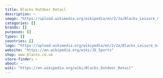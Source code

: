 ```yaml
---
title: Blacks Outdoor Retail
description: ~
image: "https://upload.wikimedia.org/wikipedia/en/2/2a/Blacks_Leisure_Group.png"
categories: []
brands: []
purposes: []
types: []
countries: []
logo: "https://upload.wikimedia.org/wikipedia/en/2/2a/Blacks_Leisure_Group.png"
website: "https://en.wikipedia.org/wiki/JD_Sports"
shop: www.blacks.co.uk
store-finder: ~
about: ~
wiki: "https://en.wikipedia.org/wiki/Blacks_Outdoor_Retail"
---
```

